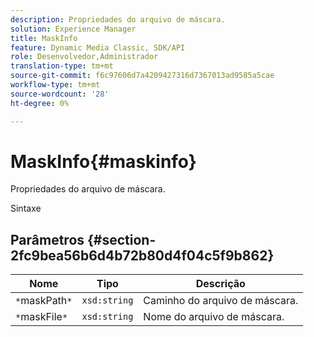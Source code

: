```yaml
---
description: Propriedades do arquivo de máscara.
solution: Experience Manager
title: MaskInfo
feature: Dynamic Media Classic, SDK/API
role: Desenvolvedor,Administrador
translation-type: tm+mt
source-git-commit: f6c97606d7a4209427316d7367013ad9585a5cae
workflow-type: tm+mt
source-wordcount: '28'
ht-degree: 0%

---
```



# MaskInfo{#maskinfo}

Propriedades do arquivo de máscara.

Sintaxe

## Parâmetros {#section-2fc9bea56b6d4b72b80d4f04c5f9b862}

| Nome | Tipo | Descrição |
|---|---|---|
| `*`maskPath`*` | `xsd:string` | Caminho do arquivo de máscara. |
| `*`maskFile`*` | `xsd:string` | Nome do arquivo de máscara. |

